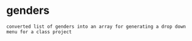 # genders

`converted list of genders into an array for generating a drop down menu for a class project`
